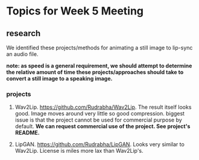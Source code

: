 # Topics for Week 5 Meeting

## research
We identified these projects/methods for animating a still image to lip-sync an audio file.

**note: as speed is a general requirement, we should attempt to determine the relative amount of time these projects/approaches should take to convert a still image to a speaking image.**

### projects
1. Wav2Lip. https://github.com/Rudrabha/Wav2Lip. The result itself looks good. Image moves around very little so good compression. biggest issue is that the project cannot be used for commercial purpose by default. **We can request commercial use of the project. See project's README.**

2. LipGAN. https://github.com/Rudrabha/LipGAN. Looks very similar to Wav2Lip. License is miles more lax than Wav2Lip's.
